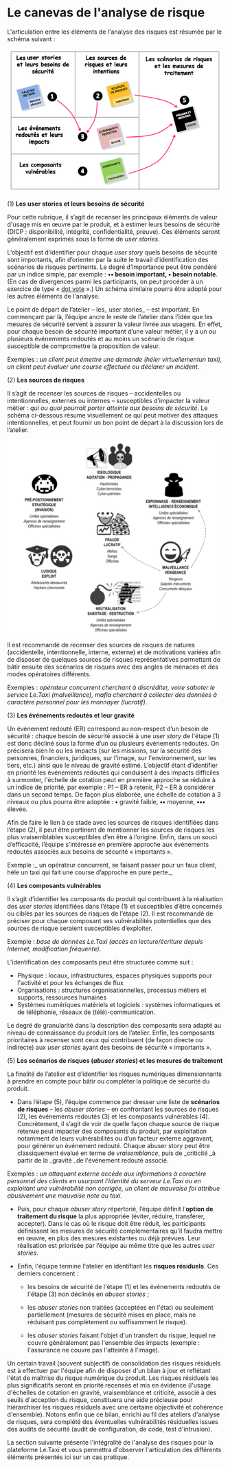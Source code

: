 # Le canevas de l'analyse de risque

L'articulation entre les éléments de l'analyse des risques est résumée par le schéma suivant :

![](assets/canevas.png)

\(1\) **Les user stories et leurs besoins de sécurité**

Pour cette rubrique, il s’agit de recenser les principaux éléments de valeur d'usage mis en œuvre par le produit, et à estimer leurs besoins de sécurité \(DICP : disponibilité, intégrité, confidentialité, preuve\). Ces éléments seront généralement exprimés sous la forme de _user stories_.

L’objectif est d’identifier pour chaque _user story_ quels besoins de sécurité sont importants, afin d’orienter par la suite le travail d’identification des scénarios de risques pertinents. Le degré d’importance peut être pondéré par un indice simple, par exemple : **•• besoin important, • besoin notable**. \(En cas de divergences parmi les participants, on peut procéder à un exercice de type « [dot vote](https://en.wikipedia.org/wiki/Dot-voting) ».\) Un schéma similaire pourra être adopté pour les autres éléments de l'analyse.

Le point de départ de l’atelier – les_ user stories_ – est important. En commençant par là, l’équipe ancre le reste de l’atelier dans l’idée que les mesures de sécurité servent à assurer la valeur livrée aux usagers. En effet, pour chaque besoin de sécurité important d’une valeur métier, il y a un ou plusieurs événements redoutés et au moins un scénario de risque susceptible de compromettre la proposition de valeur.

Exemples : _un client peut émettre une demande \(héler virtuellementun taxi\), un client peut évaluer une course effectuée ou déclarer un incident_.

\(2\) **Les sources de risques**

Il s’agit de recenser les sources de risques – accidentelles ou intentionnelles, externes ou internes – susceptibles d’impacter la valeur métier : _qui ou quoi pourrait porter atteinte aux besoins de sécurité_. Le schéma ci-dessous résume visuellement ce qui peut motiver des attaques intentionnelles, et peut fournir un bon point de départ à la discussion lors de l’atelier.

![](assets/sources.png)

Il est recommandé de recenser des sources de risques de natures \(accidentelle, intentionnelle, interne, externe\) et de motivations variées afin de disposer de quelques sources de risques représentatives permettant de bâtir ensuite des scénarios de risques avec des angles de menaces et des modes opératoires différents.

Exemples : _opérateur concurrent cherchant à discréditer, voire saboter le service Le.Taxi \(malveillance\), mafia cherchant à collecter des données à caractère personnel pour les monnayer \(lucratif\)_.

\(3\) **Les événements redoutés et leur gravité**

Un événement redouté \(ER\) correspond au non-respect d’un besoin de sécurité : chaque besoin de sécurité associé à une _user story_ de l'étape \(1\) est donc décliné sous la forme d’un ou plusieurs événements redoutés. On précisera bien le ou les impacts \(sur les missions, sur la sécurité des personnes, financiers, juridiques, sur l'image, sur l'environnement, sur les tiers, etc.\) ainsi que le niveau de gravité estimé. L’objectif étant d’identifier en priorité les événements redoutés qui conduisent à des impacts difficiles à surmonter, l'échelle de cotation peut en première approche se réduire à un indice de priorité, par exemple : P1 – ER à retenir, P2 – ER à considérer dans un second temps. De façon plus élaborée, une échelle de cotation à 3 niveaux ou plus pourra être adoptée : **•** gravité faible, **••** moyenne, **•••** élevée.

Afin de faire le lien à ce stade avec les sources de risques identifiées dans l’étape \(2\), il peut être pertinent de mentionner les sources de risques les plus vraisemblables susceptibles d’en être à l’origine. Enfin, dans un souci d’efficacité, l’équipe s’intéresse en première approche aux événements redoutés associés aux besoins de sécurité « importants ».

Exemple :_ un opérateur concurrent, se faisant passer pour un faux client, hèle un taxi qui fait une course d’approche en pure perte._

\(4\) **Les composants vulnérables**

Il s’agit d’identifier les composants du produit qui contribuent à la réalisation des _user stories_ identifiées dans l’étape \(1\) et susceptibles d’être concernés ou ciblés par les sources de risques de l’étape \(2\). Il est recommandé de préciser pour chaque composant ses vulnérabilités potentielles que des sources de risque seraient susceptibles d’exploiter.

Exemple : _base de données Le.Taxi \(accès en lecture/écriture depuis Internet, modification fréquente\)_.

L’identification des composants peut être structurée comme suit :

* Physique : locaux, infrastructures, espaces physiques supports pour l'activité et pour les échanges de flux 
* Organisations : structures organisationnelles, processus métiers et supports, ressources humaines
* Systèmes numériques matériels et logiciels : systèmes informatiques et de téléphonie, réseaux de \(télé\)-communication.

Le degré de granularité dans la description des composants sera adapté au niveau de connaissance du produit lors de l’atelier. Enfin, les composants prioritaires à recenser sont ceux qui contribuent \(de façon directe ou indirecte\) aux _user stories_ ayant des besoins de sécurité « importants ».

\(5\) **Les scénarios de risques \(**_**abuser stories**_**\) et les mesures de traitement**

La finalité de l’atelier est d’identifier les risques numériques dimensionnants à prendre en compte pour bâtir ou compléter la politique de sécurité du produit.

* Dans l’étape \(5\), l’équipe commence par dresser une liste de **scénarios de risques** – les _abuser stories_ – en confrontant les sources de risques \(2\), les événements redoutés \(3\) et les composants vulnérables \(4\). Concrètement, il s’agit de voir de quelle façon chaque source de risque retenue peut impacter des composants du produit, par exploitation notamment de leurs vulnérabilités ou d’un facteur externe aggravant, pour générer un événement redouté. Chaque abuser story peut être classiquement évalué en terme de _vraisemblance_, puis de _criticité _à partir de la \_gravité \_de l'événement redouté associé.

Exemples :  _un attaquant externe accède aux informations à caractère personnel des clients en usurpant l'identité du serveur Le.Taxi ou en exploitant une vulnérabilité non corrigée, un client de mauvaise foi attribue abusivement une mauvaise note au taxi._

* Puis, pour chaque _abuser story_ répertorié, l’équipe définit l’**option de traitement du risque** la plus appropriée \(éviter, réduire, transférer, accepter\). Dans le cas où le risque doit être réduit, les participants définissent les mesures de sécurité complémentaires qu'il faudra mettre en œuvre, en plus des mesures existantes ou déjà prévues. Leur réalisation est priorisée par l’équipe au même titre que les autres _user stories_.

* Enfin, l'équipe termine l'atelier en identifiant les **risques résiduels**. Ces derniers concernent :

  * les besoins de sécurité de l'étape \(1\) et les événements redoutés de l'étape \(3\) non déclinés en _abuser stories_ ;

  * les _abuser stories_ non traitées \(acceptées en l'état\) ou seulement partiellement \(mesures de sécurité mises en place, mais ne réduisant pas complètement ou suffisamment le risque\).

  * les _abuser stories_ faisant l'objet d'un transfert du risque, lequel ne couvre généralement pas l'ensemble des impacts \(exemple : l'assurance ne couvre pas l'atteinte à l'image\).

Un certain travail \(souvent subjectif\) de consolidation des risques résiduels est à effectuer par l'équipe afin de disposer d'un bilan à jour et reflétant l'état de maîtrise du risque numérique du produit. Les risques résiduels les plus significatifs seront en priorité recensés et mis en évidence \(l'usage d'échelles de cotation en gravité, vraisemblance et criticité, associé à des seuils d'acception du risque, constituera une aide précieuse pour hiérarchiser les risques résiduels avec une certaine objectivité et cohérence d'ensemble\). Notons enfin que ce bilan, enrichi au fil des ateliers d'analyse de risques, sera complété des éventuelles vulnérabilités résiduelles issues des audits de sécurité \(audit de configuration, de code, test d'intrusion\).

La section suivante présente l'intégralité de l'analyse des risques pour la plateforme Le.Taxi et vous permettra d'observer l'articulation des différents éléments présentés ici sur un cas pratique.

